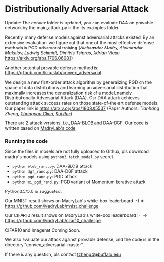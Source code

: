 # Distributionally Adversarial Attack
Update: The convex folder is updated, you can evaluate DAA on provable network by the main_attack.py in the its examples folder.

Recently, many defense models against adversarial attacks existed. By an extensive evaluation, we figure out that one of the 
most effective defense methods is PGD adversarial training (*Aleksander Madry, Aleksandar Makelov, Ludwig Schmidt, Dimitris Tsipras, Adrian Vladu* https://arxiv.org/abs/1706.06083)

Another potential provable defense method is:
https://github.com/locuslab/convex_adversarial

We design a new first-order attack algorithm by generalizing PGD on the space of data distributions and learning an adversarial distribution that maximally increases the generalization risk of a model, namely Distributionally Adversarial Attack (DAA). Our DAA attack achieves outstanding attack success rates on those state-of-the-art defense models. 
Our paper link is https://arxiv.org/abs/1808.05537 (Paper Authors: *Tianhang Zheng, [Changyou Chen](https://cse.buffalo.edu/~changyou/), [Kui Ren](https://www.acsu.buffalo.edu/~kuiren/)*) 

There are 2 attack versions, i.e., DAA-BLOB and DAA-DGF. Our code is written based on [MadryLab's code](https://github.com/MadryLab/mnist_challenge)


### Running the code
Since the files in models are not fully uploaded to Github, pls download madry's models using `python3 fetch_model.py` secret
- `python blob_rand.py`: DAA-BLOB attack
- `python dgf_rand.py`: DAA-DGF attack
- `python pgd_rand.py`: PGD attack
- `python mi_pgd_rand.py`: PGD variant of Momentum Iterative attack

Python3.5/3.6 is suggusted.

Our MNIST result shows on MadryLab's white-box leaderboard :-) =>  https://github.com/MadryLab/mnist_challenge

Our CIFAR10 result shows on MadryLab's white-box leaderboard :-) =>  https://github.com/MadryLab/cifar10_challenge

CIFAR10 and Imagenet Coming Soon.

We also evaluate our attack against provable defense, and the code is in the directory "convex_adversarial-master".

If there is any question, pls contact tzheng4@buffalo.edu
